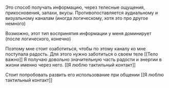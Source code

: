 Это способ получать информацию, через телесные ощущения, прикосновения, запахи, вкусы. Противопоставляется аудиальному и визуальному каналам (иногда  логическому, хотя это про другое немного)

Возможно, этот тип воспринятия информации у меня доминирует 
(после логического, конечно)


Поэтому мне стоит озаботиться, чтобы по этому каналу ко мне поступала радость. Для этого нужно заботиться о своем теле [[Тело важно]]
Я получаю довольно значительную часть радости и энергии в жизни именно через него. [[Я люблю тактильный контакт]]

Стоит попробовать развить его использование при общении [[Я люблю тактильный контакт]]



